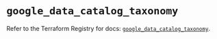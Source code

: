 # `google_data_catalog_taxonomy`

Refer to the Terraform Registry for docs: [`google_data_catalog_taxonomy`](https://registry.terraform.io/providers/hashicorp/google/5.42.0/docs/resources/data_catalog_taxonomy).
